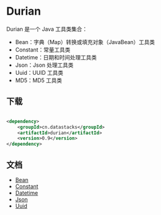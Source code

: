 # Durian

Durian 是一个 Java 工具类集合：

* Bean：字典（Map）转换或填充对象（JavaBean）工具类
* Constant：常量工具类
* Datetime：日期和时间处理工具类
* Json：Json 处理工具类
* Uuid：UUID 工具类
* MD5：MD5 工具类

## 下载

```xml

<dependency>
    <groupId>cn.datastacks</groupId>
    <artifactId>durian</artifactId>
    <version>0.9</version>
</dependency>
```

## 文档

* [Bean](./doc/bean.md)
* [Constant](./doc/constant.md)
* [Datetime](./doc/datetime.md)
* [Json](./doc/json.md)
* [Uuid](./doc/uuid.md)